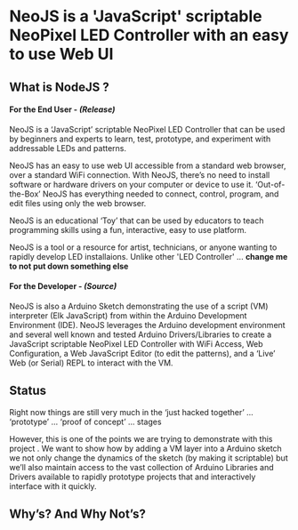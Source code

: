 # NeoJS is a 'JavaScript' scriptable NeoPixel LED Controller with an easy to use Web UI

## What is NodeJS ?

#### For the End User - *(Release)*
  NeoJS is a ‘JavaScript’ scriptable NeoPixel LED Controller that can be used by beginners and experts to learn, test, prototype, and experiment with addressable LEDs and patterns. 

   NeoJS has an easy to use web UI accessible from a standard web browser, over a standard WiFi connection. With NeoJS, there’s no need to install software or hardware drivers on your computer or device to use it. ‘Out-of-the-Box’ NeoJS has everything needed to connect, control, program, and edit files using only the web browser.

  NeoJS is an educational ‘Toy’ that can be used by educators to teach programming skills using a fun, interactive, easy to use platform. 

  NeoJS is a tool or a resource for artist, technicians, or anyone wanting to rapidly develop LED installaions. Unlike other 'LED Controller' ... **change me to not put down something else**
  
  
#### For the Developer - *(Source)*
  NeoJS is also a Arduino Sketch demonstrating the use of a script (VM) interpreter (Elk JavaScript) from within the Arduino Development Environment (IDE). NeoJS leverages the Arduino development environment and several well known and tested Arduino Drivers/Libraries to create a JavaScript scriptable NeoPixel LED Controller with WiFi Access, Web Configuration, a Web JavaScript Editor (to edit the patterns), and a ‘Live’ Web (or Serial) REPL to interact with the VM. 

## Status
Right now things are still very much in the ‘just hacked together’ … ‘prototype’ … ‘proof of concept’ … stages 

However, this is one of the points we are trying to demonstrate with this project . We want to show how by adding a VM layer into a Arduino sketch we not only change the dynamics of the sketch (by making it scriptable) but we’ll also maintain access to the vast collection of Arduino Libraries and Drivers available to rapidly prototype projects that  and interactively interface with it quickly.

## Why’s? And Why Not’s?

